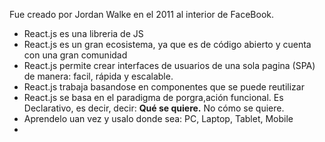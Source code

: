 Fue creado por Jordan Walke en el 2011 al interior de FaceBook.

- React.js es una libreria de JS 
- React.js es un gran ecosistema, ya que es de código abierto y cuenta con una gran comunidad
- React.js permite crear interfaces de usuarios de una sola pagina (SPA) de manera: facil, rápida y escalable.
- React.js trabaja basandose en componentes que se puede reutilizar
- React.js se basa en el paradigma de porgra,ación funcional. Es Declarativo, es decir, decir: **Qué se quiere.** No cómo se quiere.
- Aprendelo uan vez y usalo donde sea: PC, Laptop, Tablet, Mobile
- 






